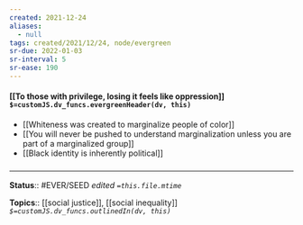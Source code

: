 ```yaml
---
created: 2021-12-24 
aliases:
  - null
tags: created/2021/12/24, node/evergreen
sr-due: 2022-01-03
sr-interval: 5
sr-ease: 190
---
```


#### [[To those with privilege, losing it feels like oppression]] `$=customJS.dv_funcs.evergreenHeader(dv, this)`


- [[Whiteness was created to marginalize people of color]]
- [[You will never be pushed to understand marginalization unless you are part of a marginalized group]]
 - [[Black identity is inherently political]]

### <hr class="footnote"/>

**Status**:: #EVER/SEED
*edited `=this.file.mtime`*

**Topics**:: [[social justice]], [[social inequality]]
*`$=customJS.dv_funcs.outlinedIn(dv, this)`*


